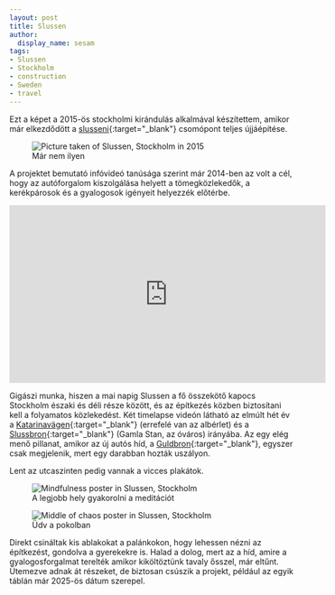 ```yaml
---
layout: post
title: Slussen
author:
  display_name: sesam
tags:
- Slussen
- Stockholm
- construction
- Sweden
- travel
---
```

Ezt a képet a 2015-ös stockholmi kirándulás alkalmával készítettem, amikor már elkezdődött a [slusseni](https://en.wikipedia.org/wiki/Slussenområdet){:target="_blank"} csomópont teljes újjáépítése.

<figure><img src="{{ 'assets/images/2021/March/slussen.jpeg' | relative_url }}" alt="Picture taken of Slussen, Stockholm in 2015"><figcaption>Már nem ilyen</figcaption></figure>

A projektet bemutató infóvideó tanúsága szerint már 2014-ben az volt a cél, hogy az autóforgalom kiszolgálása helyett a tömegközlekedők, a kerékpárosok és a gyalogosok igényeit helyezzék előtérbe.

<iframe width="560" height="315" src="https://www.youtube.com/embed/oqXHIG5Ffuk" title="YouTube video player" frameborder="0" allow="accelerometer; autoplay; clipboard-write; encrypted-media; gyroscope; picture-in-picture" allowfullscreen></iframe>

Gigászi munka, hiszen a mai napig Slussen a fő összekötő kapocs Stockholm északi és déli része között, és az építkezés közben biztosítani kell a folyamatos közlekedést. Két timelapse videón látható az elmúlt hét év a [Katarinavägen](https://www.youtube.com/watch?v=TYLRU8YoUzI){:target="_blank"} (errefelé van az albérlet) és a [Slussbron](https://www.youtube.com/watch?v=4GfiOCSfXUA){:target="_blank"} (Gamla Stan, az óváros) irányába. Az egy elég menő pillanat, amikor az új autós híd, a [Guldbron](https://en.wikipedia.org/wiki/Guldbron){:target="_blank"}, egyszer csak megjelenik, mert egy darabban hozták uszályon.

Lent az utcaszinten pedig vannak a vicces plakátok.

<figure><img src="{{ '/assets/images/2021/March/mindfulness.jpeg' | relative_url }}" alt="Mindfulness poster in Slussen, Stockholm"><figcaption>A legjobb hely gyakorolni a meditációt</figcaption></figure>

<figure><img src="{{ '/assets/images/2021/March/center_of_chaos.jpeg' | relative_url }}" alt="Middle of chaos poster in Slussen, Stockholm"><figcaption>Üdv a pokolban</figcaption></figure>

Direkt csináltak kis ablakokat a palánkokon, hogy lehessen nézni az építkezést, gondolva a gyerekekre is. Halad a dolog, mert az a híd, amire a gyalogosforgalmat terelték amikor kiköltöztünk tavaly ősszel, már eltűnt. Ütemezve adnak át részeket, de biztosan csúszik a projekt, például az egyik táblán már 2025-ös dátum szerepel.